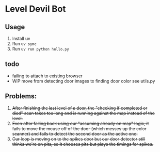 # Level Devil Bot

## Usage

1. Install uv
1. Run `uv sync`
1. Run `uv run python hello.py`

## todo

- failing to attach to existing browser
- WIP move from detecting door images to finding door color see utils.py

## Problems:

1. ~~After finishing the last level of a door, the "checking if completed or died" scan takes too long and is running against the map instead of the level.~~
1. ~~Even after falling back using our "assuming already on map" logic, it fails to move the mouse off of the door (which messes up the color scanner) and fails to detect the second door as the active one.~~
1. ~~Our loop is moving on to the spikes door but our door detector still thinks we're on pits, so it chooses pits but plays the timings for spikes.~~